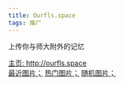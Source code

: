 ```yaml
---
title: Ourfls.space
tags: 推广
---
```


上传你与师大附外的记忆

<!--more-->

<a href="http://ourfls.space" >主页: http://ourfls.space</a>
<br />
<a href="http://ourfls.space/explore/recent" >最近图片；</a>
<a href="http://ourfls.space/explore/trending" >热门图片；</a>
<a href="http://ourfls.space/?random" >随机图片；</a>
